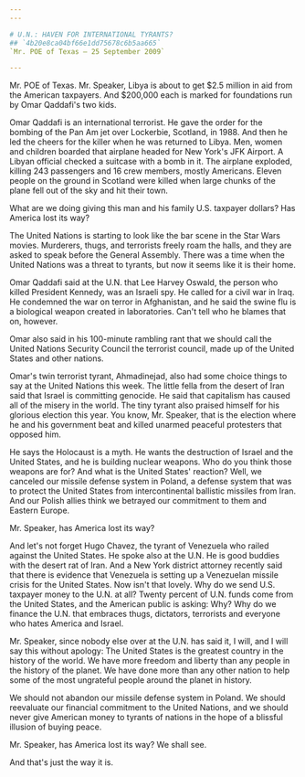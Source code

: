 ```yaml
---
---

# U.N.: HAVEN FOR INTERNATIONAL TYRANTS?
## `4b20e8ca04bf66e1dd75678c6b5aa665`
`Mr. POE of Texas — 25 September 2009`

---
```



Mr. POE of Texas. Mr. Speaker, Libya is about to get $2.5 million in 
aid from the American taxpayers. And $200,000 each is marked for 
foundations run by Omar Qaddafi's two kids.

Omar Qaddafi is an international terrorist. He gave the order for the 
bombing of the Pan Am jet over Lockerbie, Scotland, in 1988. And then 
he led the cheers for the killer when he was returned to Libya. Men, 
women and children boarded that airplane headed for New York's JFK 
Airport. A Libyan official checked a suitcase with a bomb in it. The 
airplane exploded, killing 243 passengers and 16 crew members, mostly 
Americans. Eleven people on the ground in Scotland were killed when 
large chunks of the plane fell out of the sky and hit their town.

What are we doing giving this man and his family U.S. taxpayer 
dollars? Has America lost its way?

The United Nations is starting to look like the bar scene in the Star 
Wars movies. Murderers, thugs, and terrorists freely roam the halls, 
and they are asked to speak before the General Assembly. There was a 
time when the United Nations was a threat to tyrants, but now it seems 
like it is their home.

Omar Qaddafi said at the U.N. that Lee Harvey Oswald, the person who 
killed President Kennedy, was an Israeli spy. He called for a civil war 
in Iraq. He condemned the war on terror in Afghanistan, and he said the 
swine flu is a biological weapon created in laboratories. Can't tell 
who he blames that on, however.

Omar also said in his 100-minute rambling rant that we should call 
the United Nations Security Council the terrorist council, made up of 
the United States and other nations.

Omar's twin terrorist tyrant, Ahmadinejad, also had some choice 
things to say at the United Nations this week. The little fella from 
the desert of Iran said that Israel is committing genocide. He said 
that capitalism has caused all of the misery in the world. The tiny 
tyrant also praised himself for his glorious election this year. You 
know, Mr. Speaker, that is the election where he and his government 
beat and killed unarmed peaceful protesters that opposed him.

He says the Holocaust is a myth. He wants the destruction of Israel 
and the United States, and he is building nuclear weapons. Who do you 
think those weapons are for? And what is the United States' reaction? 
Well, we canceled our missile defense system in Poland, a defense 
system that was to protect the United States from intercontinental 
ballistic missiles from Iran. And our Polish allies think we betrayed 
our commitment to them and Eastern Europe.



Mr. Speaker, has America lost its way?

And let's not forget Hugo Chavez, the tyrant of Venezuela who railed 
against the United States. He spoke also at the U.N. He is good buddies 
with the desert rat of Iran. And a New York district attorney recently 
said that there is evidence that Venezuela is setting up a Venezuelan 
missile crisis for the United States. Now isn't that lovely. Why do we 
send U.S. taxpayer money to the U.N. at all? Twenty percent of U.N. 
funds come from the United States, and the American public is asking: 
Why? Why do we finance the U.N. that embraces thugs, dictators, 
terrorists and everyone who hates America and Israel.

Mr. Speaker, since nobody else over at the U.N. has said it, I will, 
and I will say this without apology: The United States is the greatest 
country in the history of the world. We have more freedom and liberty 
than any people in the history of the planet. We have done more than 
any other nation to help some of the most ungrateful people around the 
planet in history.

We should not abandon our missile defense system in Poland. We should 
reevaluate our financial commitment to the United Nations, and we 
should never give American money to tyrants of nations in the hope of a 
blissful illusion of buying peace.

Mr. Speaker, has America lost its way? We shall see.

And that's just the way it is.
